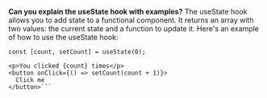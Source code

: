 **Can you explain the useState hook with examples?**
The useState hook allows you to add state to a functional component. It returns an array with two values: the current state and a function to update it. Here's an example of how to use the useState hook:

```
const [count, setCount] = useState(0);

<p>You clicked {count} times</p>
<button onClick={() => setCount(count + 1)}>
  Click me
</button>```
